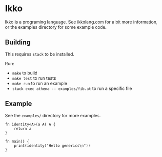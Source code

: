 # Ikko

Ikko is a programing language. See ikkolang.com for a bit more information, or
the examples directory for some example code.


## Building

This requires `stack` to be installed.

Run:

- `make` to build
- `make test` to run tests
- `make run` to run an example
- `stack exec athena -- examples/fib.at` to run a specific file

## Example

See the `examples/` directory for more examples.

```
fn identity<A>(a A) A {
    return a
}

fn main() {
    print(identity("Hello generics\n"))
}
```
